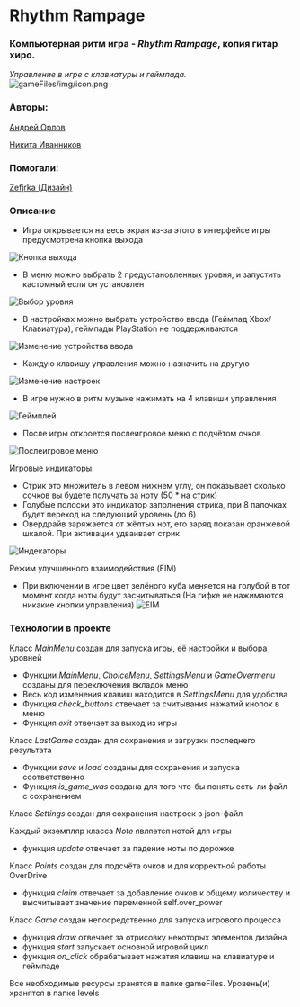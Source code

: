 # Rhythm Rampage

### Компьютерная ритм игра - *Rhythm Rampage*, копия гитар хиро.
*Управление в игре с клавиатуры и геймпада.* <br>
![gameFiles/img/icon.png](gameFiles/img/icon.png)

### Авторы:

[Андрей Орлов](https://github.com/vokintru)

[Никита Иванников](https://github.com/Nikiton-prog)

### Помогали:

[Zefjrka (Дизайн)](https://github.com/Zefjrka)

### Описание

 - Игра открывается на весь экран из-за этого в интерфейсе игры предусмотрена кнопка выхода

![Кнопка выхода](screens/Кнопка%20выхода.png)
 - В меню можно выбрать 2 предустановленных уровня, и запустить кастомный если он установлен

![Выбор уровня](screens/Выбор%20уровня.png)
 - В настройках можно выбрать устройство ввода (Геймпад Xbox/Клавиатура), геймпады PlayStation не поддерживаются

![Изменение устройства ввода](screens/Изменение%20устройства%20ввода.gif)
 - Каждую клавишу управления можно назначить на другую

![Изменение настроек](screens/Изменение%20настроек.gif)
 - В игре нужно в ритм музыке нажимать на 4 клавиши управления

![Геймплей](screens/Геймплей.gif)
 - После игры откроется послеигровое меню с подчётом очков

![Послеигровое меню](screens/Послеигровое%20меню.png)

Игровые индикаторы:
 - Стрик это множитель в левом нижнем углу, он показывает сколько сочков вы будете получать за ноту (50 * на стрик)
 - Голубые полоски это индикатор заполнения стрика, при 8 палочках будет переход на следующий уровень (до 6)
 - Овердрайв заряжается от жёлтых нот, его заряд показан оранжевой шкалой. При активации удваивает стрик

![Индекаторы](screens/Индекаторы.gif)

Режим улучшенного взаимодействия (EIM)
 - При включении в игре цвет зелёного куба меняется на голубой в тот момент когда ноты будут засчитываться (На гифке не нажимаются никакие кнопки управления)
![EIM](screens/EIM.gif)

### Технологии в проекте 

Класс *MainMenu* создан для запуска игры, её настройки и выбора уровней

 - Функции *MainMenu*, *ChoiceMenu*, *SettingsMenu* и *GameOvermenu* созданы для переключения вкладок меню
 - Весь код изменения клавиш находится в *SettingsMenu* для удобства
 - Функция *check_buttons* отвечает за считывания нажатий кнопок в меню
 - Функция *exit* отвечает за выход из игры

Класс *LastGame* создан для сохранения и загрузки последнего результата
 - Функции *save* и *load* созданы для сохранения и запуска соответственно
 - Функция *is_game_was* создана для того что-бы понять есть-ли файл с сохранением

Класс *Settings* создан для сохранения настроек в json-файл

Каждый экземпляр класса *Note* является нотой для игры
 - функция *update* отвечает за падение ноты по дорожке

Класс *Points* создан для подсчёта очков и для корректной работы OverDrive
- функция *claim* отвечает за добавление очков к общему количеству и высчитывает значение переменной self.over_power


Класс *Game* создан непосредственно для запуска игрового процесса
- функция *draw* отвечает за отрисовку некоторых элементов дизайна
- функция *start* запускает основной игровой цикл
- функция *on_click* обрабатывает нажатия клавиш на клавиатуре и геймпаде

Все необходимые ресурсы хранятся в папке gameFiles. Уровень(и) хранятся в папке levels
